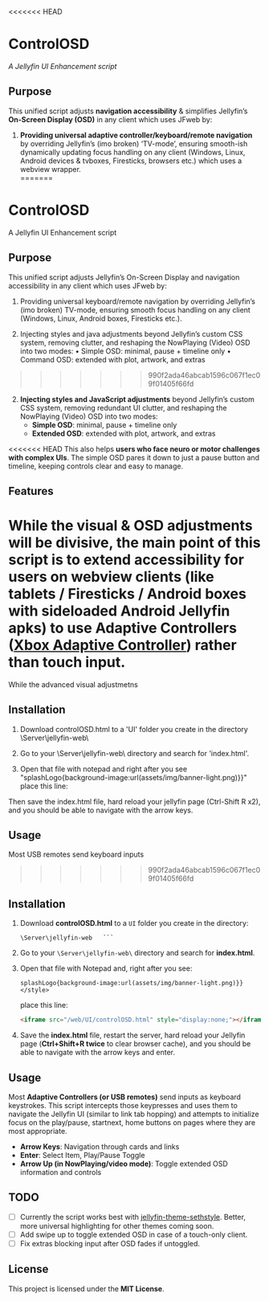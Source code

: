 <<<<<<< HEAD
# ControlOSD  
*A Jellyfin UI Enhancement script*

## Purpose  
This unified script adjusts **navigation accessibility** & simplifies Jellyfin’s **On-Screen Display (OSD)** in any client which uses JFweb by:  

1. **Providing universal adaptive controller/keyboard/remote navigation** by overriding Jellyfin’s (imo broken) ‘TV-mode’, ensuring smooth-ish dynamically updating focus handling on any client (Windows, Linux, Android devices & tvboxes, Firesticks, browsers etc.) which uses a webview wrapper.  
=======
# ControlOSD

A Jellyfin UI Enhancement script

## Purpose
   This unified script adjusts Jellyfin’s On-Screen Display
   and navigation accessibility in any client which uses JFweb by:


   1. Providing universal keyboard/remote navigation by overriding
     Jellyfin’s (imo broken) TV-mode, ensuring smooth focus handling on
     any client (Windows, Linux, Android boxes, Firesticks etc.).


   2. Injecting styles and java adjustments beyond Jellyfin’s custom CSS system, removing clutter,
     and reshaping the NowPlaying (Video) OSD into two modes:
       • Simple OSD: minimal, pause + timeline only
       • Command OSD: extended with plot, artwork, and extras

>>>>>>> 990f2ada46abcab1596c067f1ec09f01405f66fd

2. **Injecting styles and JavaScript adjustments** beyond Jellyfin’s custom CSS system, removing redundant UI clutter, and reshaping the NowPlaying (Video) OSD into two modes:  
   - **Simple OSD**: minimal, pause + timeline only  
   - **Extended OSD**: extended with plot, artwork, and extras  

<<<<<<< HEAD
This also helps **users who face neuro or motor challenges with complex UIs**. The simple OSD pares it down to just a pause button and timeline, keeping controls clear and easy to manage.  

## Features  
While the visual & OSD adjustments will be divisive, the main point of this script is to extend **accessibility for users on webview clients** (like tablets / Firesticks / Android boxes with sideloaded Android Jellyfin apks) to use **Adaptive Controllers** ([Xbox Adaptive Controller](https://www.xbox.com/en-US/accessories/controllers/xbox-adaptive-joystick)) rather than touch input.  
=======
 While the advanced visual adjustmetns  


## Installation

1. Download controlOSD.html to a 'UI' folder you create in the directory \Server\jellyfin-web\ 

2. Go to your \Server\jellyfin-web\ directory and search for 'index.html'. 

3. Open that file with notepad and right after you see "splashLogo{background-image:url(assets/img/banner-light.png)}}</style>" place this line:

<iframe src="/web/ui/SethsUI.html" style="display:none;"></iframe>

Then save the index.html file, hard reload your jellyfin page (Ctrl-Shift R  x2), and you should be able to navigate with the arrow keys.

## Usage

Most USB remotes send keyboard inputs 

>>>>>>> 990f2ada46abcab1596c067f1ec09f01405f66fd

## Installation  
1. Download **controlOSD.html** to a `UI` folder you create in the directory:  
   ```
   \Server\jellyfin-web   ```  

2. Go to your `\Server\jellyfin-web\` directory and search for **index.html**.  

3. Open that file with Notepad and, right after you see:  
   ```
   splashLogo{background-image:url(assets/img/banner-light.png)}}</style>
   ```  
   place this line:  
   ```html
   <iframe src="/web/UI/controlOSD.html" style="display:none;"></iframe>
   ```  

4. Save the **index.html** file, restart the server, hard reload your Jellyfin page (**Ctrl+Shift+R twice** to clear browser cache), and you should be able to navigate with the arrow keys and enter.  

## Usage  
Most **Adaptive Controllers (or USB remotes)** send inputs as keyboard keystrokes. This script intercepts those keypresses and uses them to navigate the Jellyfin UI (similar to link tab hopping) and attempts to initialize focus on the play/pause, startnext, home buttons on pages where they are most appropriate.  

- **Arrow Keys**: Navigation through cards and links  
- **Enter**: Select Item, Play/Pause Toggle  
- **Arrow Up (in NowPlaying/video mode)**: Toggle extended OSD information and controls  

## TODO  
- [ ] Currently the script works best with [jellyfin-theme-sethstyle](https://github.com/JSethCreates/jellyfin-theme-sethstyle). Better, more universal highlighting for other themes coming soon.  
- [ ] Add swipe up to toggle extended OSD in case of a touch-only client.  
- [ ] Fix extras blocking input after OSD fades if untoggled.  

## License  
This project is licensed under the **MIT License**.  
